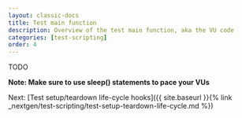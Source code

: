 ```yaml
---
layout: classic-docs
title: Test main function
description: Overview of the test main function, aka the VU code
categories: [test-scripting]
order: 4
---
```


TODO

**Note: Make sure to use sleep() statements to pace your VUs**

Next: [Test setup/teardown life-cycle hooks]({{ site.baseurl }}{% link _nextgen/test-scripting/test-setup-teardown-life-cycle.md %})
